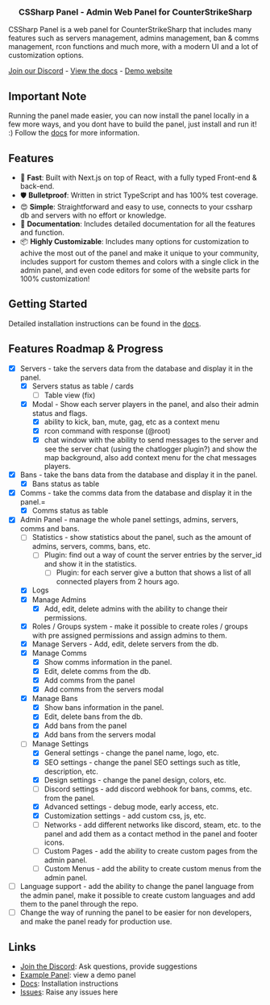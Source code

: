 <h3 align="center">
CSSharp Panel - Admin Web Panel for CounterStrikeSharp
</h3>

CSSharp Panel is a web panel for CounterStrikeSharp that includes many features such as servers management, admins management, ban & comms management, rcon functions and much more, with a modern UI and a lot of customization options.

[Join our Discord](https://discord.gg/r96PSHfNcW) - [View the docs](https://csspanel.dev/) - [Demo website](https://css.next-il.co.il/)

## Important Note

Running the panel made easier, you can now install the panel locally in a few more ways, and you dont have to build the panel, just install and run it! :)
Follow the [docs](https://csspanel.dev/docs/quickstart) for more information.

## Features

-   🚀 **Fast**: Built with Next.js on top of React, with a fully typed Front-end & back-end.
-   🛡 **Bulletproof**: Written in strict TypeScript and has 100% test coverage.
-   😍 **Simple**: Straightforward and easy to use, connects to your cssharp db and servers with no effort or knowledge.
-   📖 **Documentation**: Includes detailed documentation for all the features and function.
-   📦 **Highly Customizable**: Includes many options for customization to achive the most out of the panel and make it unique to your community, includes support for custom themes and colors with a single click in the admin panel, and even code editors for some of the website parts for 100% customization!

## Getting Started

Detailed installation instructions can be found in the [docs](https://csspanel.dev/docs/quickstart).

## Features Roadmap & Progress

-   [x] Servers - take the servers data from the database and display it in the panel.
    -   [x] Servers status as table / cards
        -   [ ] Table view (fix)
    -   [x] Modal - Show each server players in the panel, and also their admin status and flags.
        -   [x] ability to kick, ban, mute, gag, etc as a context menu
        -   [x] rcon command with response (@root)
        -   [x] chat window with the ability to send messages to the server and see the server chat (using the chatlogger plugin?) and show the map background, also add context menu for the chat messages players.
-   [x] Bans - take the bans data from the database and display it in the panel.
    -   [x] Bans status as table
-   [x] Comms - take the comms data from the database and display it in the panel.=
    -   [x] Comms status as table
-   [x] Admin Panel - manage the whole panel settings, admins, servers, comms and bans.
    -   [ ] Statistics - show statistics about the panel, such as the amount of admins, servers, comms, bans, etc.
        -   [ ] Plugin: find out a way of count the server entries by the server_id and show it in the statistics.
            -   [ ] Plugin: for each server give a button that shows a list of all connected players from 2 hours ago.
    -   [x] Logs
    -   [x] Manage Admins
        -   [x] Add, edit, delete admins with the ability to change their permissions.
    -   [x] Roles / Groups system - make it possible to create roles / groups with pre assigned permissions and assign admins to them.
    -   [x] Manage Servers - Add, edit, delete servers from the db.
    -   [x] Manage Comms
        -   [x] Show comms information in the panel.
        -   [x] Edit, delete comms from the db.
        -   [x] Add comms from the panel
        -   [x] Add comms from the servers modal
    -   [x] Manage Bans
        -   [x] Show bans information in the panel.
        -   [x] Edit, delete bans from the db.
        -   [x] Add bans from the panel
        -   [x] Add bans from the servers modal
    -   [ ] Manage Settings
        -   [x] General settings - change the panel name, logo, etc.
        -   [x] SEO settings - change the panel SEO settings such as title, description, etc.
        -   [x] Design settings - change the panel design, colors, etc.
        -   [ ] Discord settings - add discord webhook for bans, comms, etc. from the panel.
        -   [x] Advanced settings - debug mode, early access, etc.
        -   [x] Customization settings - add custom css, js, etc.
        -   [ ] Networks - add different networks like discord, steam, etc. to the panel and add them as a contact method in the panel and footer icons.
		-	[ ] Custom Pages - add the ability to create custom pages from the admin panel.
		-	[ ] Custom Menus - add the ability to create custom menus from the admin panel.
-   [ ] Language support - add the ability to change the panel language from the admin panel, make it possible to create custom languages and add them to the panel through the repo.
-   [ ] Change the way of running the panel to be easier for non developers, and make the panel ready for production use.

## Links

-   [Join the Discord](https://discord.gg/eAZU3guKWU): Ask questions, provide suggestions
-   [Example Panel](https://css.next-il.co.il/): view a demo panel
-   [Docs](https://csspanel.dev/): Installation instructions
-   [Issues](https://github.com/CSSPanel/Panel/issues): Raise any issues here

